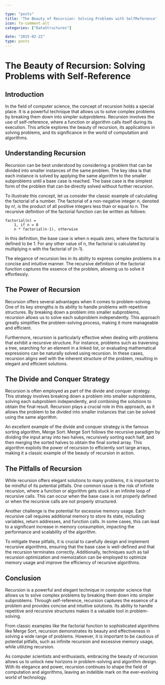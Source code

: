 ```yaml
---

type: "posts"
title: 'The Beauty of Recursion: Solving Problems with SelfReference'
icon: fa-comment-alt
categories: ["DataStructures"]

date: "2015-02-22"
type: posts
---
```





# The Beauty of Recursion: Solving Problems with Self-Reference

## Introduction

In the field of computer science, the concept of recursion holds a special place. It is a powerful technique that allows us to solve complex problems by breaking them down into simpler subproblems. Recursion involves the use of self-reference, where a function or algorithm calls itself during its execution. This article explores the beauty of recursion, its applications in solving problems, and its significance in the world of computation and algorithms.

## Understanding Recursion

Recursion can be best understood by considering a problem that can be divided into smaller instances of the same problem. The key idea is that each instance is solved by applying the same algorithm to the smaller subproblems until a base case is reached. The base case is the simplest form of the problem that can be directly solved without further recursion.

To illustrate this concept, let us consider the classic example of calculating the factorial of a number. The factorial of a non-negative integer n, denoted by n!, is the product of all positive integers less than or equal to n. The recursive definition of the factorial function can be written as follows:

```
factorial(n) = 
    1, if n = 0
    n * factorial(n-1), otherwise
```

In this definition, the base case is when n equals zero, where the factorial is defined to be 1. For any other value of n, the factorial is calculated by multiplying n with the factorial of (n-1).

The elegance of recursion lies in its ability to express complex problems in a concise and intuitive manner. The recursive definition of the factorial function captures the essence of the problem, allowing us to solve it effortlessly.

## The Power of Recursion

Recursion offers several advantages when it comes to problem-solving. One of its key strengths is its ability to handle problems with repetitive structures. By breaking down a problem into smaller subproblems, recursion allows us to solve each subproblem independently. This approach greatly simplifies the problem-solving process, making it more manageable and efficient.

Furthermore, recursion is particularly effective when dealing with problems that exhibit a recursive structure. For instance, problems such as traversing a tree, searching for an element in a linked list, or evaluating mathematical expressions can be naturally solved using recursion. In these cases, recursion aligns well with the inherent structure of the problem, resulting in elegant and efficient solutions.

## The Divide and Conquer Strategy

Recursion is often employed as part of the divide and conquer strategy. This strategy involves breaking down a problem into smaller subproblems, solving each subproblem independently, and combining the solutions to obtain the final result. Recursion plays a crucial role in this approach, as it allows the problem to be divided into smaller instances that can be solved using the same algorithm.

An excellent example of the divide and conquer strategy is the famous sorting algorithm, Merge Sort. Merge Sort follows the recursive paradigm by dividing the input array into two halves, recursively sorting each half, and then merging the sorted halves to obtain the final sorted array. This algorithm exploits the power of recursion to efficiently sort large arrays, making it a classic example of the beauty of recursion in action.

## The Pitfalls of Recursion

While recursion offers elegant solutions to many problems, it is important to be mindful of its potential pitfalls. One common issue is the risk of infinite recursion, where a function or algorithm gets stuck in an infinite loop of recursive calls. This can occur when the base case is not properly defined or when the recursive calls are not properly structured.

Another challenge is the potential for excessive memory usage. Each recursive call requires additional memory to store its state, including variables, return addresses, and function calls. In some cases, this can lead to a significant increase in memory consumption, impacting the performance and scalability of the algorithm.

To mitigate these pitfalls, it is crucial to carefully design and implement recursive algorithms, ensuring that the base case is well-defined and that the recursion terminates correctly. Additionally, techniques such as tail recursion optimization and memoization can be employed to optimize memory usage and improve the efficiency of recursive algorithms.

## Conclusion

Recursion is a powerful and elegant technique in computer science that allows us to solve complex problems by breaking them down into simpler subproblems. Through self-reference, recursion captures the essence of a problem and provides concise and intuitive solutions. Its ability to handle repetitive and recursive structures makes it a valuable tool in problem-solving.

From classic examples like the factorial function to sophisticated algorithms like Merge Sort, recursion demonstrates its beauty and effectiveness in solving a wide range of problems. However, it is important to be cautious of potential pitfalls, such as infinite recursion and excessive memory usage, while utilizing recursion.

As computer scientists and enthusiasts, embracing the beauty of recursion allows us to unlock new horizons in problem-solving and algorithm design. With its elegance and power, recursion continues to shape the field of computation and algorithms, leaving an indelible mark on the ever-evolving world of technology.